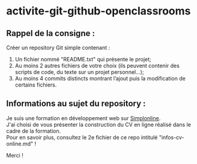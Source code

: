 # activite-git-github-openclassrooms  
  
## Rappel de la consigne :  

Créer un repository Git simple contenant :  
  
1. Un fichier nommé "README.txt" qui présente le projet;  
2. Au moins 2 autres fichiers de votre choix (ils peuvent contenir des scripts de code, du texte sur un projet personnel...);  
3. Au moins 4 commits distincts montrant l’ajout puis la modification de certains fichiers.  

## Informations au sujet du repository :  

Je suis une formation en développement web sur [Simplonline](http://simplonline.co/).  
J'ai choisi de vous présenter la construction du CV en ligne réalisé dans le cadre de la formation.  
Pour en savoir plus, consultez le 2e fichier de ce repo intitulé "infos-cv-online.md"  !  
  
Merci !
